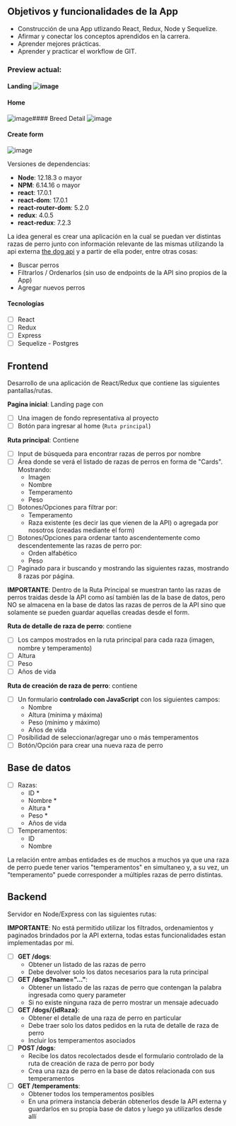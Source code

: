 ## Objetivos y funcionalidades de la App

- Construcción de una App utlizando React, Redux, Node y Sequelize.
- Afirmar y conectar los conceptos aprendidos en la carrera.
- Aprender mejores prácticas.
- Aprender y practicar el workflow de GIT.

### Preview actual:

#### Landing ![image](https://user-images.githubusercontent.com/107125191/228409528-d91b03d7-fe45-47fd-ba11-e93bb8efbf67.png)
#### Home
![image](https://user-images.githubusercontent.com/107125191/228409627-4f76af12-da93-4c04-b7b5-2d6ad18b9e23.png)#### Breed Detail
![image](https://user-images.githubusercontent.com/107125191/228409800-2d15c3ae-b962-448d-81b5-251fd3d5c0a9.png)
#### Create form
![image](https://user-images.githubusercontent.com/107125191/228409840-aac9f5f4-58e5-443f-9317-7f9b8069720d.png)

Versiones de dependencias:

- __Node__: 12.18.3 o mayor
- __NPM__: 6.14.16 o mayor
- __react__: 17.0.1
- __react-dom__: 17.0.1
- __react-router-dom__: 5.2.0
- __redux__: 4.0.5
- __react-redux__: 7.2.3

La idea general es crear una aplicación en la cual se puedan ver distintas razas de perro junto con información relevante de las mismas utilizando la api externa [the dog api](https://thedogapi.com/) y a partir de ella poder, entre otras cosas:

- Buscar perros
- Filtrarlos / Ordenarlos (sin uso de endpoints de la API sino propios de la App)
- Agregar nuevos perros

#### Tecnologías

- [ ] React
- [ ] Redux
- [ ] Express
- [ ] Sequelize - Postgres

## Frontend

Desarrollo de una aplicación de React/Redux que contiene las siguientes pantallas/rutas.

__Pagina inicial__: Landing page con

- [ ] Una imagen de fondo representativa al proyecto
- [ ] Botón para ingresar al home (`Ruta principal`)

__Ruta principal__: Contiene

- [ ] Input de búsqueda para encontrar razas de perros por nombre
- [ ] Área donde se verá el listado de razas de perros en forma de "Cards". Mostrando:
  - Imagen
  - Nombre
  - Temperamento
  - Peso
- [ ] Botones/Opciones para filtrar por:
  - Temperamento
  - Raza existente (es decir las que vienen de la API) o agregada por nosotros (creadas mediante el form)
- [ ] Botones/Opciones para ordenar tanto ascendentemente como descendentemente las razas de perro por:
  - Orden alfabético
  - Peso
- [ ] Paginado para ir buscando y mostrando las siguientes razas, mostrando 8 razas por página.

__IMPORTANTE__: Dentro de la Ruta Principal se muestran tanto las razas de perros traidas desde la API como así también las de la base de datos, pero NO se almacena en la base de datos las razas de perros de la API sino que solamente se pueden guardar aquellas creadas desde el form.

__Ruta de detalle de raza de perro__: contiene

- [ ] Los campos mostrados en la ruta principal para cada raza (imagen, nombre y temperamento)
- [ ] Altura
- [ ] Peso
- [ ] Años de vida

__Ruta de creación de raza de perro__: contiene

- [ ] Un formulario __controlado con JavaScript__ con los siguientes campos:
  - Nombre
  - Altura (mínima y máxima)
  - Peso (mínimo y máximo)
  - Años de vida
- [ ] Posibilidad de seleccionar/agregar uno o más temperamentos
- [ ] Botón/Opción para crear una nueva raza de perro

## Base de datos

- [ ] Razas:
  - ID *
  - Nombre *
  - Altura *
  - Peso *
  - Años de vida
- [ ] Temperamentos:
  - ID
  - Nombre

La relación entre ambas entidades es de muchos a muchos ya que una raza de perro puede tener varios "temperamentos" en simultaneo y, a su vez, un "temperamento" puede corresponder a múltiples razas de perro distintas.

## Backend

Servidor en Node/Express con las siguientes rutas:

__IMPORTANTE__: No está permitido utilizar los filtrados, ordenamientos y paginados brindados por la API externa, todas estas funcionalidades estan implementadas por mi.

- [ ] __GET /dogs__:
  - Obtener un listado de las razas de perro
  - Debe devolver solo los datos necesarios para la ruta principal
- [ ] __GET /dogs?name="..."__:
  - Obtener un listado de las razas de perro que contengan la palabra ingresada como query parameter
  - Si no existe ninguna raza de perro mostrar un mensaje adecuado
- [ ] __GET /dogs/{idRaza}__:
  - Obtener el detalle de una raza de perro en particular
  - Debe traer solo los datos pedidos en la ruta de detalle de raza de perro
  - Incluir los temperamentos asociados
- [ ] __POST /dogs__:
  - Recibe los datos recolectados desde el formulario controlado de la ruta de creación de raza de perro por body
  - Crea una raza de perro en la base de datos relacionada con sus temperamentos
- [ ] __GET /temperaments__:
  - Obtener todos los temperamentos posibles
  - En una primera instancia deberán obtenerlos desde la API externa y guardarlos en su propia base de datos y luego ya utilizarlos desde allí
